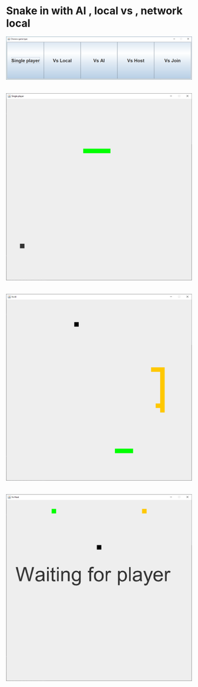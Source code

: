 # Snake in with AI , local vs , network local  <br>

![alt text](https://github.com/thepitrose/snake-AI-and-network/blob/main/01.png) <br>
  <br>
  <br>
![alt text](https://github.com/thepitrose/snake-AI-and-network/blob/main/02.png) <br>
 <br>
 <br>
![alt text](https://github.com/thepitrose/snake-AI-and-network/blob/main/03.png) <br>
 <br>
 <br>
![alt text](https://github.com/thepitrose/snake-AI-and-network/blob/main/04.png) <br>
